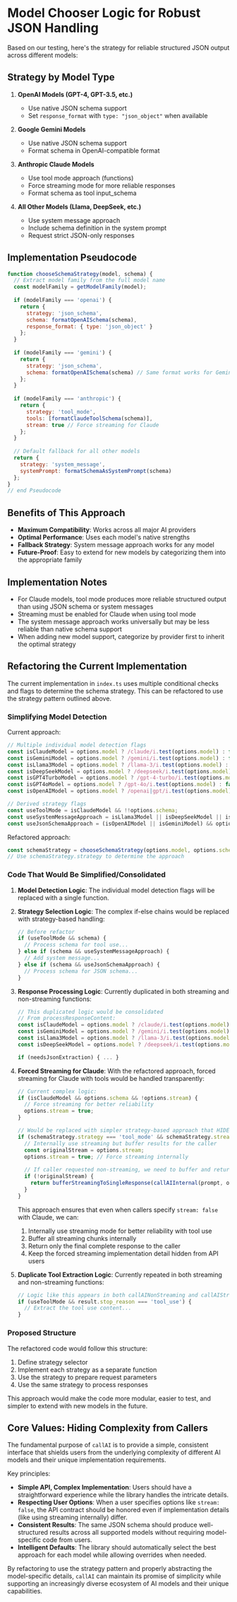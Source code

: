 # Model Chooser Logic for Robust JSON Handling

Based on our testing, here's the strategy for reliable structured JSON output across different models:

## Strategy by Model Type

1. **OpenAI Models (GPT-4, GPT-3.5, etc.)**
   - Use native JSON schema support
   - Set `response_format` with `type: "json_object"` when available

2. **Google Gemini Models**
   - Use native JSON schema support
   - Format schema in OpenAI-compatible format

3. **Anthropic Claude Models**
   - Use tool mode approach (functions)
   - Force streaming mode for more reliable responses
   - Format schema as tool input_schema

4. **All Other Models (Llama, DeepSeek, etc.)**
   - Use system message approach
   - Include schema definition in the system prompt
   - Request strict JSON-only responses

## Implementation Pseudocode

```js
function chooseSchemaStrategy(model, schema) {
  // Extract model family from the full model name
  const modelFamily = getModelFamily(model);
  
  if (modelFamily === 'openai') {
    return {
      strategy: 'json_schema',
      schema: formatOpenAISchema(schema),
      response_format: { type: 'json_object' }
    };
  }
  
  if (modelFamily === 'gemini') {
    return {
      strategy: 'json_schema',
      schema: formatOpenAISchema(schema) // Same format works for Gemini
    };
  }
  
  if (modelFamily === 'anthropic') {
    return {
      strategy: 'tool_mode',
      tools: [formatClaudeToolSchema(schema)],
      stream: true // Force streaming for Claude
    };
  }
  
  // Default fallback for all other models
  return {
    strategy: 'system_message',
    systemPrompt: formatSchemaAsSystemPrompt(schema)
  };
}
// end Pseudocode
```


## Benefits of This Approach

- **Maximum Compatibility**: Works across all major AI providers
- **Optimal Performance**: Uses each model's native strengths
- **Fallback Strategy**: System message approach works for any model
- **Future-Proof**: Easy to extend for new models by categorizing them into the appropriate family

## Implementation Notes

- For Claude models, tool mode produces more reliable structured output than using JSON schema or system messages
- Streaming must be enabled for Claude when using tool mode
- The system message approach works universally but may be less reliable than native schema support
- When adding new model support, categorize by provider first to inherit the optimal strategy

## Refactoring the Current Implementation

The current implementation in `index.ts` uses multiple conditional checks and flags to determine the schema strategy. This can be refactored to use the strategy pattern outlined above.

### Simplifying Model Detection

Current approach:
```typescript
// Multiple individual model detection flags
const isClaudeModel = options.model ? /claude/i.test(options.model) : false;
const isGeminiModel = options.model ? /gemini/i.test(options.model) : false;
const isLlama3Model = options.model ? /llama-3/i.test(options.model) : false;
const isDeepSeekModel = options.model ? /deepseek/i.test(options.model) : false;
const isGPT4TurboModel = options.model ? /gpt-4-turbo/i.test(options.model) : false;
const isGPT4oModel = options.model ? /gpt-4o/i.test(options.model) : false;
const isOpenAIModel = options.model ? /openai|gpt/i.test(options.model) : false;

// Derived strategy flags
const useToolMode = isClaudeModel && !!options.schema;
const useSystemMessageApproach = isLlama3Model || isDeepSeekModel || isGPT4TurboModel;
const useJsonSchemaApproach = (isOpenAIModel || isGeminiModel) && options.schema;
```

Refactored approach:
```typescript
const schemaStrategy = chooseSchemaStrategy(options.model, options.schema);
// Use schemaStrategy.strategy to determine the approach
```

### Code That Would Be Simplified/Consolidated

1. **Model Detection Logic**: The individual model detection flags will be replaced with a single function.

2. **Strategy Selection Logic**: The complex if-else chains would be replaced with strategy-based handling:

   ```typescript
   // Before refactor
   if (useToolMode && schema) {
     // Process schema for tool use...
   } else if (schema && useSystemMessageApproach) {
     // Add system message...
   } else if (schema && useJsonSchemaApproach) {
     // Process schema for JSON schema...
   }
   ```

3. **Response Processing Logic**: Currently duplicated in both streaming and non-streaming functions:

   ```typescript
   // This duplicated logic would be consolidated
   // From processResponseContent:
   const isClaudeModel = options.model ? /claude/i.test(options.model) : false;
   const isGeminiModel = options.model ? /gemini/i.test(options.model) : false;
   const isLlama3Model = options.model ? /llama-3/i.test(options.model) : false;
   const isDeepSeekModel = options.model ? /deepseek/i.test(options.model) : false;
   
   if (needsJsonExtraction) { ... }
   ```

4. **Forced Streaming for Claude**: With the refactored approach, forced streaming for Claude with tools would be handled transparently:

   ```typescript
   // Current complex logic:
   if (isClaudeModel && options.schema && !options.stream) {
     // Force streaming for better reliability
     options.stream = true;
   }

   // Would be replaced with simpler strategy-based approach that HIDES implementation details
   if (schemaStrategy.strategy === 'tool_mode' && schemaStrategy.stream && !options.stream) {
     // Internally use streaming but buffer results for the caller
     const originalStream = options.stream;
     options.stream = true; // Force streaming internally
     
     // If caller requested non-streaming, we need to buffer and return complete result
     if (!originalStream) {
       return bufferStreamingToSingleResponse(callAIInternal(prompt, options));
     }
   }
   ```

   This approach ensures that even when callers specify `stream: false` with Claude, we can:
   1. Internally use streaming mode for better reliability with tool use
   2. Buffer all streaming chunks internally
   3. Return only the final complete response to the caller
   4. Keep the forced streaming implementation detail hidden from API users

5. **Duplicate Tool Extraction Logic**: Currently repeated in both streaming and non-streaming functions:

   ```typescript
   // Logic like this appears in both callAINonStreaming and callAIStreaming
   if (useToolMode && result.stop_reason === 'tool_use') {
     // Extract the tool use content...
   }
   ```

### Proposed Structure

The refactored code would follow this structure:

1. Define strategy selector
2. Implement each strategy as a separate function
3. Use the strategy to prepare request parameters
4. Use the same strategy to process responses

This approach would make the code more modular, easier to test, and simpler to extend with new models in the future.

## Core Values: Hiding Complexity from Callers

The fundamental purpose of `callAI` is to provide a simple, consistent interface that shields users from the underlying complexity of different AI models and their unique implementation requirements.

Key principles:
- **Simple API, Complex Implementation**: Users should have a straightforward experience while the library handles the intricate details.
- **Respecting User Options**: When a user specifies options like `stream: false`, the API contract should be honored even if implementation details (like using streaming internally) differ.
- **Consistent Results**: The same JSON schema should produce well-structured results across all supported models without requiring model-specific code from users.
- **Intelligent Defaults**: The library should automatically select the best approach for each model while allowing overrides when needed.

By refactoring to use the strategy pattern and properly abstracting the model-specific details, `callAI` can maintain its promise of simplicity while supporting an increasingly diverse ecosystem of AI models and their unique capabilities. 